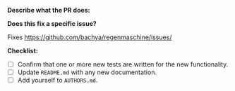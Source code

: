 **Describe what the PR does:**

**Does this fix a specific issue?**

Fixes https://github.com/bachya/regenmaschine/issues/<ISSUE ID>
  
**Checklist:**

- [ ] Confirm that one or more new tests are written for the new functionality.
- [ ] Update `README.md` with any new documentation.
- [ ] Add yourself to `AUTHORS.md`.
